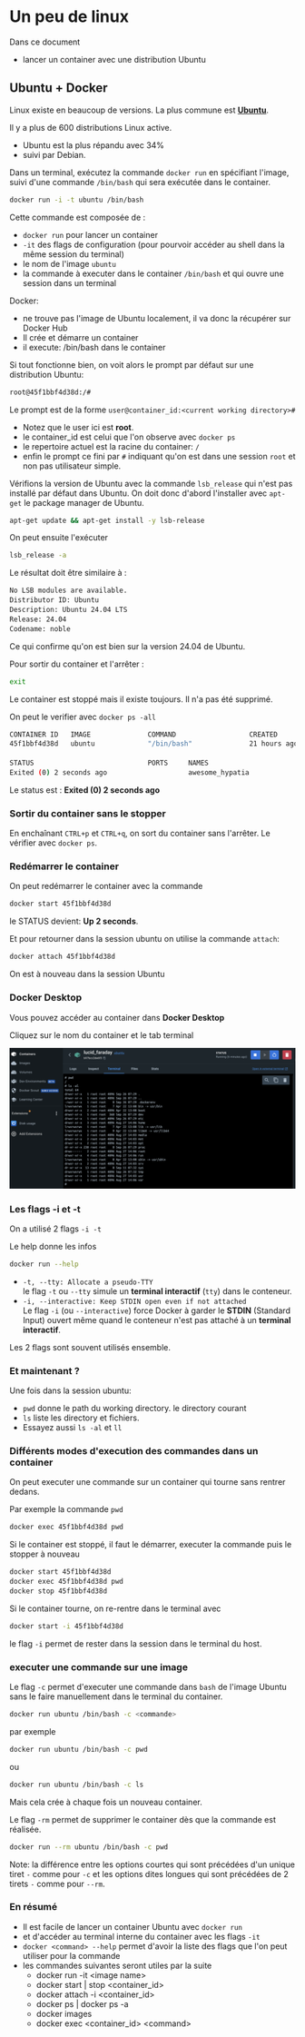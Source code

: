 # Un peu de linux

Dans ce document

- lancer un container avec une distribution Ubuntu

## Ubuntu + Docker

Linux existe en beaucoup de versions. La plus commune est **[Ubuntu](https://ubuntu.com/)**.

Il y a plus de 600 distributions Linux active.

- Ubuntu est la plus répandu avec 34%
- suivi par Debian.

Dans un terminal, exécutez la commande `docker run` en spécifiant l'image, suivi d'une commande `/bin/bash` qui sera exécutée dans le container.

```bash
docker run -i -t ubuntu /bin/bash
```

Cette commande est composée de :

- `docker run` pour lancer un container
- `-it` des flags de configuration (pour pourvoir accéder au shell dans la même session du terminal)
- le nom de l'image `ubuntu`
- la commande à executer dans le container `/bin/bash` et qui ouvre une session dans un terminal

Docker:

- ne trouve pas l'image de Ubuntu localement, il va donc la récupérer sur Docker Hub
- Il crée et démarre un container
- il execute: /bin/bash dans le container

Si tout fonctionne bien, on voit alors le prompt par défaut sur une distribution Ubuntu:

```bash
root@45f1bbf4d38d:/#
```

Le prompt est de la forme `user@container_id:<current working directory>#`

- Notez que le user ici est **root**.
- le container_id est celui que l'on observe avec `docker ps`
- le repertoire actuel est la racine du container: `/`
- enfin le prompt ce fini par `#` indiquant qu'on est dans une session `root` et non pas utilisateur simple.

Vérifions la version de Ubuntu avec la commande `lsb_release` qui n'est pas installé par défaut dans Ubuntu. On doit donc d'abord l'installer avec `apt-get` le package manager de Ubuntu.

```bash
apt-get update && apt-get install -y lsb-release
```

On peut ensuite l'exécuter

```bash
lsb_release -a
```

Le résultat doit être similaire à :

```bash
No LSB modules are available.
Distributor ID: Ubuntu
Description: Ubuntu 24.04 LTS
Release: 24.04
Codename: noble
```

Ce qui confirme qu'on est bien sur la version 24.04 de Ubuntu.

Pour sortir du container et l'arrêter :

```bash
exit
```

Le container est stoppé mais il existe toujours. Il n'a pas été supprimé.

On peut le verifier avec ```docker ps -all```

```bash
CONTAINER ID   IMAGE              COMMAND                  CREATED
45f1bbf4d38d   ubuntu             "/bin/bash"              21 hours ago

STATUS                            PORTS     NAMES
Exited (0) 2 seconds ago                    awesome_hypatia
```

Le status est : **Exited (0) 2 seconds ago**

### Sortir du container sans le stopper

En enchaînant `CTRL+p` et `CTRL+q`, on sort du container sans l'arrêter. Le vérifier avec `docker ps`.

### Redémarrer le container

On peut redémarrer le container avec la commande

```bash
docker start 45f1bbf4d38d
```

le STATUS devient: **Up 2 seconds**.

Et pour retourner dans la  session ubuntu on utilise la commande `attach`:

```bash
docker attach 45f1bbf4d38d
```

On est à nouveau dans la session Ubuntu

### Docker Desktop

Vous pouvez accéder au container dans **Docker Desktop**

Cliquez sur le nom du container et le tab terminal

![](./../../img/docker-desktop-ubuntu-terminal.png)

### Les flags -i et -t

On a utilisé 2 flags ```-i -t```

Le help donne les infos

```bash
docker run --help
```

- ```-t, --tty: Allocate a pseudo-TTY``` \
le flag `-t` ou `--tty` simule un **terminal interactif** (`tty`) dans le conteneur.
- `-i, --interactive: Keep STDIN open even if not attached` \
Le flag `-i` (ou `--interactive`) force Docker à garder le **STDIN** (Standard Input) ouvert
même quand le conteneur n'est pas attaché à un **terminal interactif**.

Les 2 flags sont souvent utilisés ensemble.

### Et maintenant ?

Une fois dans la session ubuntu:

- `pwd` donne le path du working directory. le directory courant
- `ls` liste les directory et fichiers.
- Essayez aussi `ls -al` et `ll`

### Différents modes d'execution des commandes dans un container

On peut executer une commande sur un container qui tourne sans rentrer dedans.

Par exemple la commande `pwd`

```bash
docker exec 45f1bbf4d38d pwd
```

Si le container est stoppé, il faut le démarrer, executer la commande puis le stopper à nouveau

```bash
docker start 45f1bbf4d38d
docker exec 45f1bbf4d38d pwd
docker stop 45f1bbf4d38d
```

Si le container tourne, on re-rentre dans le terminal avec

```bash
docker start -i 45f1bbf4d38d
```

le flag `-i` permet de rester dans la session dans le terminal du host.

### executer une commande sur une image

Le flag `-c` permet d'executer une commande dans ```bash``` de l'image Ubuntu sans le faire manuellement dans le terminal du container.

```bash
docker run ubuntu /bin/bash -c <commande>
```

par exemple

```bash
docker run ubuntu /bin/bash -c pwd
```

ou

```bash
docker run ubuntu /bin/bash -c ls
```

Mais cela crée à chaque fois un nouveau container.

Le flag `-rm` permet de supprimer le container dès que la commande est réalisée.

```bash
docker run --rm ubuntu /bin/bash -c pwd
```

Note: la différence entre les options courtes qui sont précédées d'un unique tiret `-` comme pour `-c`
et les options dites longues qui sont précédées de 2 tirets `-` comme pour `--rm`.

### En résumé

- Il est facile de lancer un container Ubuntu avec `docker run`
- et d'accéder au terminal interne du container avec les flags `-it`
- `docker <command> --help` permet d'avoir la liste des flags que l'on peut utiliser pour la commande
- les commandes suivantes seront utiles par la suite
  - docker run -it \<image name\>
  - docker start | stop \<container_id\>
  - docker attach -i \<container_id\>
  - docker ps | docker ps -a
  - docker images
  - docker exec \<container_id\> \<command\>
